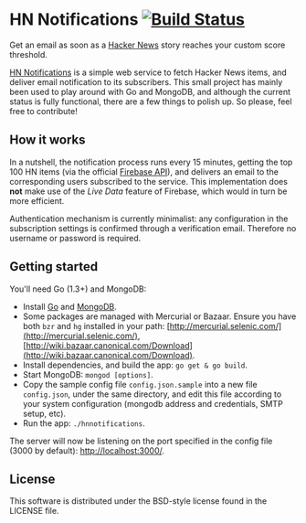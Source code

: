 HN Notifications [![Build Status](https://travis-ci.org/ichinaski/hnnotifications.svg?branch=master)](https://travis-ci.org/ichinaski/hnnotifications)
============

Get an email as soon as a [Hacker News](https://news.ycombinator.com/) story reaches your custom score threshold.

[HN Notifications](http://hnnotifications.com) is a simple web service to fetch Hacker News items, and deliver email notification to its subscribers.
This small project has mainly been used to play around with Go and MongoDB, and although the current status is fully functional, there are a few things to polish up. So please, feel free to contribute!

## How it works

In a nutshell, the notification process runs every 15 minutes, getting the top 100 HN items (via the official [Firebase API](https://github.com/HackerNews/API)), and delivers an email to the corresponding users subscribed to the service. This implementation does **not** make use of the *Live Data* feature of Firebase, which would in turn be more efficient.

Authentication mechanism is currently minimalist: any configuration in the subscription settings is confirmed through a verification email. Therefore no username or password is required.

## Getting started
You'll need Go (1.3+) and MongoDB:

* Install [Go]([http://golang.org/doc/install](http://golang.org/doc/install)) and [MongoDB](http://docs.mongodb.org/manual/installation/).
* Some packages are managed with Mercurial or Bazaar. Ensure you have both `bzr` and `hg` installed in your path: [http://mercurial.selenic.com/](http://mercurial.selenic.com/), [http://wiki.bazaar.canonical.com/Download](http://wiki.bazaar.canonical.com/Download).
* Install dependencies, and build the app: `go get & go build`.
* Start MongoDB: `mongod [options]`.
* Copy the sample config file `config.json.sample` into a new file `config.json`, under the same directory, and edit this file according to your system configuration (mongodb address and credentials, SMTP setup, etc).
* Run the app: `./hnnotifications`.

The server will now be listening on the port specified in the config file (3000 by default): [http://localhost:3000/](http://localhost:3000/).

## License
This software is distributed under the BSD-style license found in the LICENSE file.
